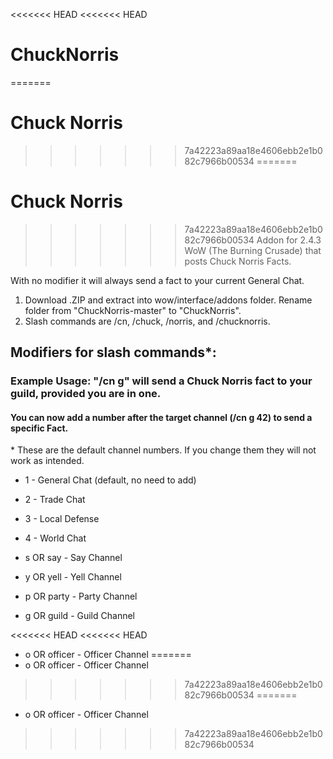 <<<<<<< HEAD
<<<<<<< HEAD
# ChuckNorris
=======
# Chuck Norris
>>>>>>> 7a42223a89aa18e4606ebb2e1b082c7966b00534
=======
# Chuck Norris
>>>>>>> 7a42223a89aa18e4606ebb2e1b082c7966b00534
Addon for 2.4.3 WoW (The Burning Crusade) that posts Chuck Norris Facts.

With no modifier it will always send a fact to your current General Chat.

1) Download .ZIP and extract into wow/interface/addons folder. Rename folder from "ChuckNorris-master" to "ChuckNorris".
2) Slash commands are /cn, /chuck, /norris, and /chucknorris.

## Modifiers for slash commands*:

### Example Usage: "/cn g" will send a Chuck Norris fact to your guild, provided you are in one.

#### You can now add a number after the target channel (/cn g 42) to send a specific Fact.

\* These are the default channel numbers. If you change them they will not work as intended.


* 1 - General Chat (default, no need to add)

* 2 - Trade Chat

* 3 - Local Defense

* 4 - World Chat

* s OR say - Say Channel

* y OR yell - Yell Channel

* p OR party - Party Channel

* g OR guild - Guild Channel

<<<<<<< HEAD
<<<<<<< HEAD
* o OR officer - Officer Channel
=======
* o OR officer - Officer Channel
>>>>>>> 7a42223a89aa18e4606ebb2e1b082c7966b00534
=======
* o OR officer - Officer Channel
>>>>>>> 7a42223a89aa18e4606ebb2e1b082c7966b00534
